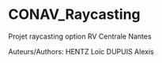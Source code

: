 # CONAV_Raycasting
Projet raycasting option RV Centrale Nantes

Auteurs/Authors:
HENTZ Loïc
DUPUIS Alexis

